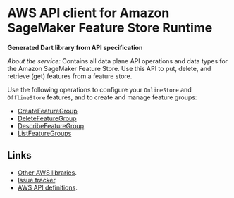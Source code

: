 # AWS API client for Amazon SageMaker Feature Store Runtime

**Generated Dart library from API specification**

*About the service:*
Contains all data plane API operations and data types for the Amazon
SageMaker Feature Store. Use this API to put, delete, and retrieve (get)
features from a feature store.

Use the following operations to configure your <code>OnlineStore</code> and
<code>OfflineStore</code> features, and to create and manage feature groups:

<ul>
<li>
<a
href="https://docs.aws.amazon.com/sagemaker/latest/APIReference/API_CreateFeatureGroup.html">CreateFeatureGroup</a>
</li>
<li>
<a
href="https://docs.aws.amazon.com/sagemaker/latest/APIReference/API_DeleteFeatureGroup.html">DeleteFeatureGroup</a>
</li>
<li>
<a
href="https://docs.aws.amazon.com/sagemaker/latest/APIReference/API_DescribeFeatureGroup.html">DescribeFeatureGroup</a>
</li>
<li>
<a
href="https://docs.aws.amazon.com/sagemaker/latest/APIReference/API_ListFeatureGroups.html">ListFeatureGroups</a>
</li>
</ul>

## Links

- [Other AWS libraries](https://github.com/agilord/aws_client/tree/master/generated).
- [Issue tracker](https://github.com/agilord/aws_client/issues).
- [AWS API definitions](https://github.com/aws/aws-sdk-js/tree/master/apis).
